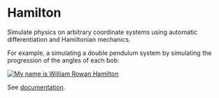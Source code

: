 Hamilton
========

Simulate physics on arbitrary coordinate systems using automatic
differentiation and Hamiltonian mechanics.

For example, a simulating a double pendulum system by simulating the
progression of the angles of each bob:

[![My name is William Rowan Hamilton](http://i.imgur.com/Vaaa2EC.gif)](http://i.imgur.com/Vaaa2EC.gifv)

See [documentation](https://mstksg.github.io/hamilton/).

